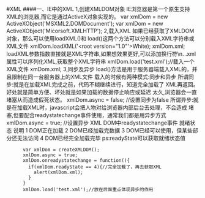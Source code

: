 #XML
####一、IE中的XML
    1,创建XMLDOM对象
      IE浏览器是第一个原生支持XML的浏览器,而它是通过ActiveX对象实现的。
      var xmlDom = new ActiveXObject('MSXML2.DOMDocument');
      var xmlDom = new ActiveXObject('Micorsoft.XMLHTTP');
    2,载入XML
      如果已经获取了XMLDOM对象，那么可以使用loadXML()和
      load()这两个方法可以分别载入XML字符串或XML文件
      xmlDom.loadXML('<root version="1.0"'><user>White</user></root>);
      xmlDom.xml;
      loadXML参数指数直接就是XML字符串,如果想效果更好,可以添加换行符\n.
      .xml属性可以序列化XML,获取整个XML字符串
        xmlDom.load('test.xml');//载入一个XML文件
        xmDom.xml;
    3,同步及异步
      load()方法是用于服务器端载入XML的，并且限制在同一台服务器上的XML文件
      载入的时候有两种模式:同步和异步
        所谓同步:就是在加载XML完成之前，代码不糊继续进行，知道完全加载了
        XML再返回。好处就是简单方便、坏处就是如果加载的数据停止响应或延迟
        太久,浏览器会一直堵塞从而造成假死状态。
          xmlDom.async = false;  //设置同步为false
        所谓异步:就是在加载XML时，javascript会把人物对给浏览器内部后台去处理，不会造成
        堵塞,但要配合readystatechange事件使用，通常我们都是用异步方式
          xmlDom.async = true; //设置异步
        XML DOM中readystatechange事件
          就绪状态           说明
             1            DOM正在加载
             2           DOM已经加载完数据
             3        DOM已经可以使用，但某些部分还无法访问
             4           DOM已经完全加载完毕
          ps:readyState可以获取就绪状态值

          var xmlDom = createXMLDOM();
          xmlDom.async = true;
          xmlDom.onreadystatechange = function(){
            if(xmlDom.readyState == 4){//完全加载了，再去获取XML
              alert(xmlDom.xml);
            }
          }
          xmlDom.load('test.xml');//放在后面重点体现异步的作用
        

